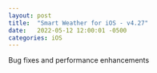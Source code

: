 ```yaml
---
layout: post
title:  "Smart Weather for iOS - v4.27"
date:   2022-05-12 12:00:01 -0500
categories: iOS
---
```


Bug fixes and performance enhancements
